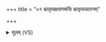 +++
title = "०१ भ्रातृव्यक्षयणमसि भ्रातृव्यचातनम्"

+++
<details><summary>मूलम् (VS)</summary>

भ्रा॑तृव्य॒क्षय॑णमसि भ्रातृव्य॒चात॑नं मे दाः॒ स्वाहा॑ ॥
</details>